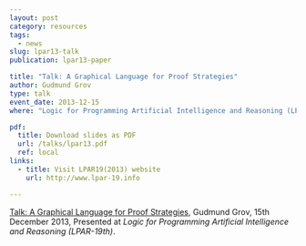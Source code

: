 ```yaml
---
layout: post
category: resources
tags:
  - news
slug: lpar13-talk
publication: lpar13-paper

title: "Talk: A Graphical Language for Proof Strategies"
author: Gudmund Grov
type: talk
event_date: 2013-12-15
where: "Logic for Programming Artificial Intelligence and Reasoning (LPAR-19th), Stellenbosch, South Africa"

pdf:
  title: Download slides as PDF
  url: /talks/lpar13.pdf
  ref: local
links:
  - title: Visit LPAR19(2013) website
    url: http://www.lpar-19.info

---
```

<a href="talks/lpar13.pdf"> Talk: A Graphical Language for Proof Strategies</a>, Gudmund Grov, 15th December 2013, Presented at _Logic for Programming Artificial Intelligence and Reasoning (LPAR-19th)_. 
